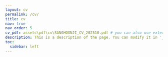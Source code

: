 ```yaml
---
layout: cv
permalink: /cv/
title: cv
nav: true
nav_order: 5
cv_pdf: assets\pdf\cv\SANGHOONJI_CV_202510.pdf # you can also use external links here
description: This is a description of the page. You can modify it in '_pages/cv.md'. You can also change or remove the top pdf download button.
toc:
  sidebar: left
---
```

